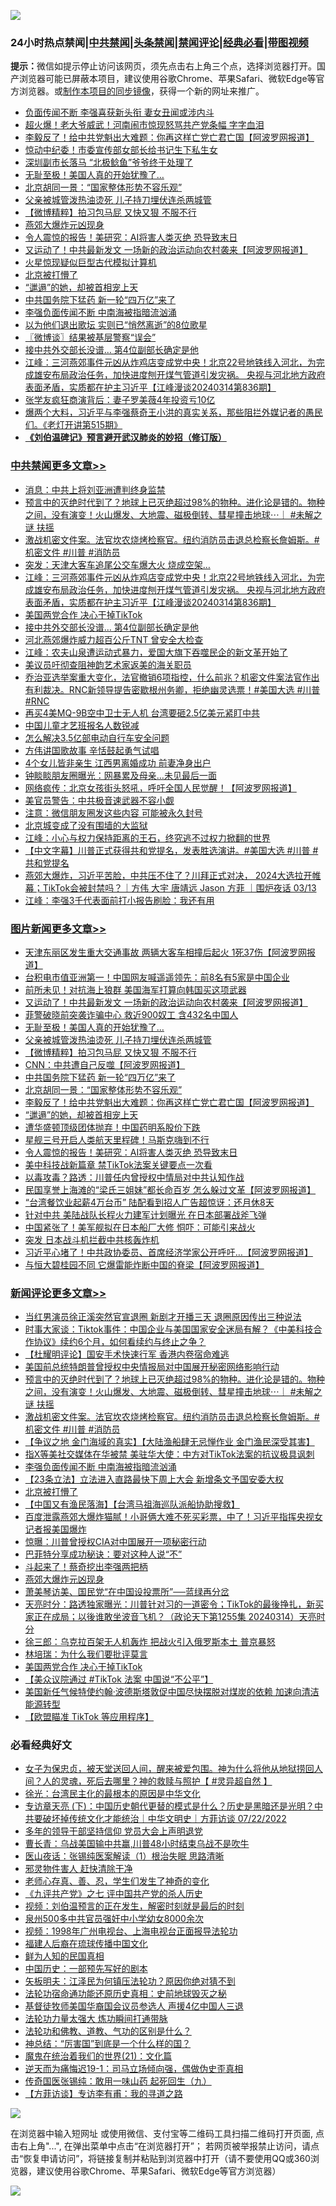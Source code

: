 ![](https://raw.githubusercontent.com/jsvpn/jsproxy/dev/64photo/fqnews-qr.jpg)

<div id="tt">
<h3>24小时热点禁闻|<a href="#%E4%B8%AD%E5%85%B1%E7%A6%81%E9%97%BB%E6%9B%B4%E5%A4%9A%E6%96%87%E7%AB%A0">中共禁闻</a>|<a href="#%E5%9B%BE%E7%89%87%E6%96%B0%E9%97%BB%E6%9B%B4%E5%A4%9A%E6%96%87%E7%AB%A0">头条禁闻</a>|<a href="#%E6%96%B0%E9%97%BB%E8%AF%84%E8%AE%BA%E6%9B%B4%E5%A4%9A%E6%96%87%E7%AB%A0">禁闻评论|<a href="#%E5%BF%85%E7%9C%8B%E7%BB%8F%E5%85%B8%E5%A5%BD%E6%96%87">经典必看</a>|<a href="https://fanb1.xyz/3" target="_blank">带图视频</a></h3>
<div><b>提示：</b>微信如提示停止访问该网页，须先点击右上角三个点，选择浏览器打开。国产浏览器可能已屏蔽本项目，建议使用谷歌Chrome、苹果Safari、微软Edge等官方浏览器。或<a href="%E5%88%B6%E4%BD%9Cgit%E7%A6%81%E9%97%BB%E9%95%9C%E5%83%8F.md">制作本项目的同步镜像</a>，获得一个新的网址来推广。</div>
<ul>

<li><a href="/baitai/20240315/2013091.md">负面传闻不断 李强喜获新头衔 妻女丑闻或涉内斗</a></li>
<li><a href="/baitai/20240315/2013085.md">超火爆！老大爷威武！河南闹市惊现怒骂共产党条幅 字字血泪</a></li>
<li><a href="/topimagenews/20240315/2013186.md">李毅反了！给中共党魁出大难题：你再这样亡党亡君亡国【阿波罗网报道】</a></li>
<li><a href="/cnnews/20240315/2013189.md">惊动中纪委！市委宣传部女部长给书记生下私生女</a></li>
<li><a href="/cnnews/20240315/2013333.md">深圳副市长落马 “北极鲶鱼”爷爷终于处理了</a></li>
<li><a href="/topimagenews/20240315/2013232.md">无耻至极！美国人真的开始犹豫了…</a></li>
<li><a href="/topimagenews/20240315/2013193.md">北京胡同一景：“国家整体形势不容乐观”</a></li>
<li><a href="/topimagenews/20240315/2013231.md">父亲被城管泼热油烫死 儿子持刀埋伏连杀两城管</a></li>
<li><a href="/topimagenews/20240315/2013215.md">【微博精粹】拍习包马屁 又快又狠 不服不行</a></li>
<li><a href="/comments/20240315/2013196.md">燕郊大爆炸元凶现身</a></li>
<li><a href="/topimagenews/20240315/2013024.md">令人震惊的报告！美研究：AI将害人类灭绝 恐导致末日</a></li>
<li><a href="/topimagenews/20240315/2013338.md">又运动了！中共最新发文 一场新的政治运动向农村袭来【阿波罗网报道】</a></li>
<li><a href="/baitai/20240315/2013090.md">火星惊现疑似巨型古代模拟计算机</a></li>
<li><a href="/comments/20240315/2013284.md">北京被打懵了</a></li>
<li><a href="/topimagenews/20240315/2013138.md">“邋遢”的她，却被首相宠上天</a></li>
<li><a href="/topimagenews/20240315/2013208.md">中共国务院下猛药 新一轮“四万亿”来了</a></li>
<li><a href="/comments/20240315/2013311.md">李强负面传闻不断 中南海被指暗流汹涌</a></li>
<li><a href="/yule/20240315/2013173.md">以为他们退出歌坛 实则已“悄然离逝”的8位歌星</a></li>
<li><a href="/ssgc/20240315/2013179.md">〖微博谈〗结果被基层警察“误会”</a></li>
<li><a href="/cbnews/20240315/2013170.md">接中共外交部长没谱… 第4位副部长确定是他</a></li>
<li><a href="/cbnews/20240315/2013253.md">江峰：三河燕郊事件元凶从炸鸡店变成党中央！北京22号地铁线入河北，为完成雄安布局政治任务，加快进度刨开煤气管道引发灾祸。 央视与河北地方政府表面矛盾，实质都在护主习近平【江峰漫谈20240314第836期】</a></li>
<li><a href="/yule/20240315/2013335.md">张学友疯狂商演背后：妻子罗美薇4年投资亏10亿</a></li>
<li><a href="/sohnews/20240315/2013320.md">爆两个大料，习近平与李强蔡奇王小洪的真实关系，那些阻拦外媒记者的愚民们。《老灯开讲第515期》</a></li>
<li><b><a href="/comments/20200207/1272816.md" target="_blank">《刘伯温碑记》预言避开武汉肺炎的妙招（修订版）</a></b></li>
</ul>
</div>

<div class="catlist">
<h3><a href="/cbnews/" target="_blank">中共禁闻</a><span><a href="/cbnews/" target="_blank" rel="nofollow">更多文章>></a></span></h3>
<ul>
<li><a href="/cbnews/20240315/2013459.md" target="_blank">消息：中共上将刘亚洲遭判终身监禁</a></li>
<li><a href="/comments/20240315/2013397.md" target="_blank">预言中的灭绝时代到了？地球上已灭绝超过98%的物种。进化论是错的。物种之间，没有演变！火山爆发、大地震、磁极倒转、彗星撞击地球⋯｜ #未解之谜 扶摇</a></li>
<li><a href="/comments/20240315/2013382.md" target="_blank">激战机密文件案。法官坎农烧烤检察官。纽约消防员击退总检察长詹姆斯。#机密文件 #川普 #消防员</a></li>
<li><a href="/cbnews/20240315/2013297.md" target="_blank">突发：天津大客车追尾公交车爆大火 烧成空架…</a></li>
<li><a href="/cbnews/20240315/2013253.md" target="_blank">江峰：三河燕郊事件元凶从炸鸡店变成党中央！北京22号地铁线入河北，为完成雄安布局政治任务，加快进度刨开煤气管道引发灾祸。 央视与河北地方政府表面矛盾，实质都在护主习近平【江峰漫谈20240314第836期】</a></li>
<li><a href="/comments/20240315/2013181.md" target="_blank">美国两党合作 决心干掉TikTok</a></li>
<li><a href="/cbnews/20240315/2013170.md" target="_blank">接中共外交部长没谱… 第4位副部长确定是他</a></li>
<li><a href="/cbnews/20240314/2012979.md" target="_blank">河北燕郊爆炸威力超百公斤TNT 曾安全大检查</a></li>
<li><a href="/cbnews/20240314/2012969.md" target="_blank">江峰：农夫山泉遭运动式暴力，爱国大旗下吞噬民企的新文革开始了</a></li>
<li><a href="/cbnews/20240314/2012961.md" target="_blank">美议员吁彻查阻神韵艺术家返美的海关职员</a></li>
<li><a href="/comments/20240314/2012927.md" target="_blank">乔治亚选举案重大变化，法官撤销6项指控，什么前兆？机密文件案法官作出有利裁决。RNC新领导提告密歇根州务卿，拒绝幽灵选票！#美国大选 #川普 #RNC</a></li>
<li><a href="/cbnews/20240314/2012870.md" target="_blank">再买4美MQ-9B空中卫士无人机 台湾要砸2.5亿美元紧盯中共</a></li>
<li><a href="/cbnews/20240314/2012839.md" target="_blank">中国儿童才艺班报名人数锐减</a></li>
<li><a href="/cbnews/20240314/2012838.md" target="_blank">怎么解决3.5亿部电动自行车安全问题</a></li>
<li><a href="/comments/20240314/2012759.md" target="_blank">方伟讲国歌故事 辛恬鼓起勇气试唱</a></li>
<li><a href="/cbnews/20240314/2012756.md" target="_blank">4个女儿皆非亲生 江西男离婚成功 前妻净身出户</a></li>
<li><a href="/cbnews/20240314/2012755.md" target="_blank">钟睒睒朋友圈曝光：网暴累及母亲…未见最后一面</a></li>
<li><a href="/cbnews/20240314/2012744.md" target="_blank">网络疯传：北京女孩街头怒吼，呼吁全国人民觉醒！【阿波罗网报道】</a></li>
<li><a href="/cbnews/20240314/2012728.md" target="_blank">美官员警告：中共极音速武器不容小觑</a></li>
<li><a href="/cbnews/20240314/2012727.md" target="_blank">注意：微信朋友圈发这些内容 可能被永久封号</a></li>
<li><a href="/cbnews/20240314/2012726.md" target="_blank">北京城变成了没有围墙的大监狱</a></li>
<li><a href="/cbnews/20240314/2012722.md" target="_blank">江峰：小心与权力保持距离的王石，终究逃不过权力掀翻的世界</a></li>
<li><a href="/comments/20240314/2012688.md" target="_blank">【中文字幕】川普正式获得共和党提名，发表胜选演讲。#美国大选 #川普 #共和党提名</a></li>
<li><a href="/comments/20240314/2012676.md" target="_blank">燕郊大爆炸，习近平苦脸，中共压不住了？川拜正式对决， 2024大选拉开帷幕；TikTok会被封禁吗？｜方伟 大宇 唐靖远 Jason 方菲 ｜围炉夜话 03/13</a></li>
<li><a href="/cbnews/20240314/2012653.md" target="_blank">江峰：李强3千代表面前打小报告刷脸：我还有用</a></li>

</ul>
</div>
<div class="catlist">
<h3><a href="/topimagenews/" target="_blank">图片新闻</a><span><a href="/topimagenews/" target="_blank" rel="nofollow">更多文章>></a></span></h3>
<ul>
<li><a href="/topimagenews/20240315/2013405.md" target="_blank">天津东丽区发生重大交通事故 两辆大客车相撞后起火 1死37伤【阿波罗网报道】</a></li>
<li><a href="/topimagenews/20240315/2013353.md" target="_blank">台积电市值亚洲第一！中国网友喊遥遥领先：前8名有5家是中国企业</a></li>
<li><a href="/topimagenews/20240315/2013352.md" target="_blank">前所未见！对抗海上狼群 美国海军打算向韩国买这项武器</a></li>
<li><a href="/topimagenews/20240315/2013338.md" target="_blank">又运动了！中共最新发文 一场新的政治运动向农村袭来【阿波罗网报道】</a></li>
<li><a href="/topimagenews/20240315/2013296.md" target="_blank">菲警破晓前突袭诈骗中心 救近900奴工 含432名中国人</a></li>
<li><a href="/topimagenews/20240315/2013232.md" target="_blank">无耻至极！美国人真的开始犹豫了…</a></li>
<li><a href="/topimagenews/20240315/2013231.md" target="_blank">父亲被城管泼热油烫死 儿子持刀埋伏连杀两城管</a></li>
<li><a href="/topimagenews/20240315/2013215.md" target="_blank">【微博精粹】拍习包马屁 又快又狠 不服不行</a></li>
<li><a href="/topimagenews/20240315/2013209.md" target="_blank">CNN：中共遭自己反噬【阿波罗网报道】</a></li>
<li><a href="/topimagenews/20240315/2013208.md" target="_blank">中共国务院下猛药 新一轮“四万亿”来了</a></li>
<li><a href="/topimagenews/20240315/2013193.md" target="_blank">北京胡同一景：“国家整体形势不容乐观”</a></li>
<li><a href="/topimagenews/20240315/2013186.md" target="_blank">李毅反了！给中共党魁出大难题：你再这样亡党亡君亡国【阿波罗网报道】</a></li>
<li><a href="/topimagenews/20240315/2013138.md" target="_blank">“邋遢”的她，却被首相宠上天</a></li>
<li><a href="/topimagenews/20240315/2013137.md" target="_blank">遭华盛顿顶级团体抛弃！中国药明系股价下跌</a></li>
<li><a href="/topimagenews/20240315/2013136.md" target="_blank">星舰三号开启人类航天里程碑！马斯克嗨到不行</a></li>
<li><a href="/topimagenews/20240315/2013024.md" target="_blank">令人震惊的报告！美研究：AI将害人类灭绝 恐导致末日</a></li>
<li><a href="/topimagenews/20240314/2013011.md" target="_blank">美中科技战新篇章 禁TikTok法案关键要点一次看</a></li>
<li><a href="/topimagenews/20240314/2012991.md" target="_blank">以毒攻毒？路透：川普任内曾授权中情局对中共认知作战</a></li>
<li><a href="/topimagenews/20240314/2012886.md" target="_blank">民国享誉上海滩的“梁氏三姐妹&#8221;都长命百岁 怎么躲过文革【阿波罗网报道】</a></li>
<li><a href="/topimagenews/20240314/2012877.md" target="_blank">“台湾餐饮业起薪4万台币” 陆配看到招人广告超惊讶：还月休8天</a></li>
<li><a href="/topimagenews/20240314/2012869.md" target="_blank">针对中共 美陆战队长程火力建军计划曝光 在日本部署战斧飞弹</a></li>
<li><a href="/topimagenews/20240314/2012857.md" target="_blank">中国紧张了！美军舰拟在日本船厂大修 恫吓：可能引来战火</a></li>
<li><a href="/topimagenews/20240314/2012837.md" target="_blank">突发 日本战斗机拦截中共核轰炸机</a></li>
<li><a href="/topimagenews/20240314/2012813.md" target="_blank">习近平心堵了！中共政协委员、首席经济学家公开呼吁&#8230;【阿波罗网报道】</a></li>
<li><a href="/topimagenews/20240314/2012725.md" target="_blank">与恒大碧桂园不同 它爆雷能炸断中国的脊梁【阿波罗网报道】</a></li>

</ul>
</div>
<div class="catlist">
<h3><a href="/comments/" target="_blank">新闻评论</a><span><a href="/comments/" target="_blank" rel="nofollow">更多文章>></a></span></h3>
<ul>
<li><a href="/comments/20240315/2013443.md" target="_blank">当红男演员徐正溪突然官宣退圈 新剧才开播三天 退圈原因传出三种说法</a></li>
<li><a href="/comments/20240315/2013441.md" target="_blank">时事大家谈：Tiktok事件：中国企业与美国国家安全迷局有解？《中美科技合作协议》续约6个月，如何看续约与终止之争？</a></li>
<li><a href="/comments/20240315/2013438.md" target="_blank">【杜耀明评论】国安手术快速行军 香港内卷宿命难逃</a></li>
<li><a href="/comments/20240315/2013398.md" target="_blank">美国前总统特朗普曾授权中央情报局对中国展开秘密网络影响行动</a></li>
<li><a href="/comments/20240315/2013397.md" target="_blank">预言中的灭绝时代到了？地球上已灭绝超过98%的物种。进化论是错的。物种之间，没有演变！火山爆发、大地震、磁极倒转、彗星撞击地球⋯｜ #未解之谜 扶摇</a></li>
<li><a href="/comments/20240315/2013382.md" target="_blank">激战机密文件案。法官坎农烧烤检察官。纽约消防员击退总检察长詹姆斯。#机密文件 #川普 #消防员</a></li>
<li><a href="/comments/20240315/2013365.md" target="_blank">【争议之地 金门海域的真实】【大陆渔船肆无忌惮作业 金门渔民深受其害】</a></li>
<li><a href="/comments/20240315/2013343.md" target="_blank">指X等美社交媒体在华被禁 美驻华大使：中方对TikTok法案的抗议极具讽刺</a></li>
<li><a href="/comments/20240315/2013311.md" target="_blank">李强负面传闻不断 中南海被指暗流汹涌</a></li>
<li><a href="/comments/20240315/2013307.md" target="_blank">【23条立法】立法进入直路最快下周上大会 新增条文予国安委大权</a></li>
<li><a href="/comments/20240315/2013284.md" target="_blank">北京被打懵了</a></li>
<li><a href="/comments/20240315/2013251.md" target="_blank">【中国又有渔民落海】【台湾马祖海巡队派船协助搜救】</a></li>
<li><a href="/comments/20240315/2013230.md" target="_blank">百度泄露燕郊大爆炸猫腻！小哥俩大难不死买彩票，中了！习近平指挥央视女记者报美国爆炸</a></li>
<li><a href="/comments/20240315/2013211.md" target="_blank">惊曝：川普曾授权CIA对中国展开一项秘密行动</a></li>
<li><a href="/comments/20240315/2013198.md" target="_blank">巴菲特分享成功秘诀：要对这种人说“不”</a></li>
<li><a href="/comments/20240315/2013197.md" target="_blank">斗起来了！蔡奇挖出李强两把柄</a></li>
<li><a href="/comments/20240315/2013196.md" target="_blank">燕郊大爆炸元凶现身</a></li>
<li><a href="/comments/20240315/2013195.md" target="_blank">萧美琴访美、国民党“在中国设投票所”──蓝绿再分岔</a></li>
<li><a href="/comments/20240315/2013192.md" target="_blank">天亮时分：路透独家曝光：川普针对习的一道密令；TikTok的最後挣扎，新买家正在成局；以後谁敢坐波音飞机？（政论天下第1255集 20240314）天亮时分</a></li>
<li><a href="/comments/20240315/2013188.md" target="_blank">徐三郎：乌克拉百架无人机轰炸 把战火引入俄罗斯本土 普京暴怒</a></li>
<li><a href="/comments/20240315/2013187.md" target="_blank">林培瑞：为什么我们要批评莫言</a></li>
<li><a href="/comments/20240315/2013181.md" target="_blank">美国两党合作 决心干掉TikTok</a></li>
<li><a href="/comments/20240315/2013108.md" target="_blank">【美众议院通过 #TikTok 法案 中国说“不公平”】</a></li>
<li><a href="/comments/20240315/2013092.md" target="_blank">美国新任气候特使约翰·波德斯塔敦促中国尽快摆脱对煤炭的依赖 加速向清洁能源转型</a></li>
<li><a href="/comments/20240315/2013086.md" target="_blank">【欧盟瞄准 TikTok 等应用程序】</a></li>

</ul>
</div>

<div class="catlist">
<h3>必看经典好文</h3>
<ul>
<li><a href="/comments/20211012/1636544.md" target="_blank">女子为保忠贞，被天堂送回人间，醒来被爱包围。神为什么将他从地狱捞回人间？人的灵魂，死后去哪里？神的救赎与照护【 #灵异超自然 】</a></li>
<li><a href="/cbnews/20220205/1688152.md" target="_blank">徐光：台湾民主化的最根本的原因是中华文化</a></li>
<li><a href="/bannedvideo/20220723/1761909.md" target="_blank">专访章天亮 (下)：中国历史朝代更替的模式是什么？历史是黑暗还是光明？中共要破坏掉传统文化才能统治｜中华文明史｜方菲访谈 07/22/2022</a></li>
<li><a href="/comments/20210307/1500218.md" target="_blank">多年的领导干部坚持信仰 党员大会上声明退党</a></li>
<li><a href="/comments/20230511/1882985.md" target="_blank">曹长青：乌战美国输中共赢,川普48小时结束乌战不是吹牛</a></li>
<li><a href="/tculture/20231217/1975364.md" target="_blank">医山夜话：张锡纯医案解读（1）根治失眠 思路清晰</a></li>
<li><a href="/cbnews/20220508/1730049.md" target="_blank">邪灵物件害人 赶快清除干净</a></li>
<li><a href="/cbnews/20211221/1668847.md" target="_blank">老师心存真、善、忍，学生们发生了神奇的变化</a></li>
<li><a href="/bookonline/20131116/201048.md" target="_blank">《九评共产党》之七 评中国共产党的杀人历史</a></li>
<li><a href="/comments/20200628/1351782.md" target="_blank">视频：刘伯温预言的正在发生，解密时刻就是最后的时刻</a></li>
<li><a href="/comments/20200704/783272.md" target="_blank">泉州500多中共官员强奸中小学幼女8000余次</a></li>
<li><a href="/topimagenews/20180331/921716.md" target="_blank">视频：1998年广州电视台、上海电视台正面报导法轮功</a></li>
<li><a href="/bannedvideo/20220509/1730156.md" target="_blank">福建人后裔在琉球传播中国文化</a></li>
<li><a href="/comments/20200926/1403589.md" target="_blank">鲜为人知的民国真相</a></li>
<li><a href="/comments/20220910/1782931.md" target="_blank">中国历史：一部预先写好的剧本</a></li>
<li><a href="/comments/20220531/1739728.md" target="_blank">矢板明夫：江泽民为何镇压法轮功？原因你绝对猜不到</a></li>
<li><a href="/tculture/20121025/73069.md" target="_blank">法轮功宿命通功能还原历史真相：史前地球毁灭之秘</a></li>
<li><a href="/taiwannews/20220804/1767098.md" target="_blank">基督徒牧师美国华裔国会议员参选人 声援4亿中国人三退</a></li>
<li><a href="/cbnews/20200816/1381005.md" target="_blank">法轮功力量太强大 炼功瞬间打通带脉</a></li>
<li><a href="/comments/20220329/1711172.md" target="_blank">法轮功和佛教、道教、气功的区别是什么？</a></li>
<li><a href="/comments/20211016/1639471.md" target="_blank">神总结：“厉害国”到底是一个什么样的国？</a></li>
<li><a href="/comments/20180802/980476.md" target="_blank">魔鬼在统治着我们的世界(21)：文化篇</a></li>
<li><a href="/tculture/20190304/1091072.md" target="_blank">逆天而为痛悔迟19-1：司马立场倾向强，偶做伪史歪真相</a></li>
<li><a href="/comments/20220214/1691990.md" target="_blank">传奇国医张锡纯：敢用一味山药 起死回生（九）</a></li>
<li><a href="/comments/20210804/1600181.md" target="_blank">【方菲访谈】专访李有甫：我的寻道之路</a></li>

</ul>
</div>

![](https://raw.githubusercontent.com/jsvpn/jsproxy/dev/64photo/fqnews-qr.jpg)

在浏览器中输入短网址 或使用微信、支付宝等二维码工具扫描二维码打开页面, 点击右上角"...", 在弹出菜单中点击“在浏览器打开”； 若网页被举报禁止访问，请点击“恢复申请访问”，将链接复制并粘贴到浏览器中打开（请不要使用QQ或360浏览器，建议使用谷歌Chrome、苹果Safari、微软Edge等官方浏览器）

![](https://raw.githubusercontent.com/jsvpn/jsproxy/dev/64photo/wx.jpg)